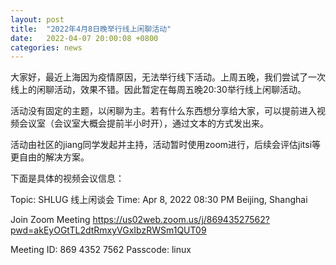 ```yaml
---
layout: post
title:  "2022年4月8日晚举行线上闲聊活动"
date:   2022-04-07 20:00:08 +0800
categories: news
---
```

大家好，最近上海因为疫情原因，无法举行线下活动。上周五晚，我们尝试了一次
线上的闲聊活动，效果不错。因此暂定在每周五晚20:30举行线上闲聊活动。

活动没有固定的主题，以闲聊为主。若有什么东西想分享给大家，可以提前进入视
频会议室（会议室大概会提前半小时开），通过文本的方式发出来。

活动由社区的jiang同学发起并主持，活动暂时使用zoom进行，后续会评估jitsi等
更自由的解决方案。

下面是具体的视频会议信息：

Topic: SHLUG 线上闲谈会
Time: Apr 8, 2022 08:30 PM Beijing, Shanghai

Join Zoom Meeting
https://us02web.zoom.us/j/86943527562?pwd=akEyOGtTL2dtRmxyVGxIbzRWSm1QUT09

Meeting ID: 869 4352 7562
Passcode: linux
